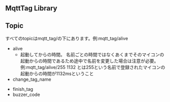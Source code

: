 ## MqttTag Library

## Topic  
すべてのtopicはmqtt_tag/の下にあります。例:mqtt_tag/alive
* alive
  * 起動してからの時間。  名前ごとの時間ではなくあくまでそのマイコンの起動からの時間であるため途中で名前を変更した場合は注意が必要。  例:mqtt_tag/alive/255 1132 とは255という名前で登録されたマイコンの起動からの時間が1132msということ
* change_tag_name
- finish_tag
- buzzer_code
